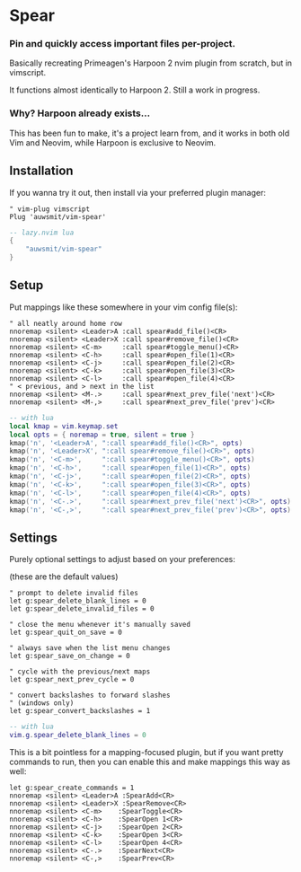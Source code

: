 # Spear

### Pin and quickly access important files per-project.

Basically recreating Primeagen's Harpoon 2 nvim plugin from scratch, but in
vimscript.

It functions almost identically to Harpoon 2. Still a work in progress.

### Why? Harpoon already exists...

This has been fun to make, it's a project learn from, and it works in both
old Vim and Neovim, while Harpoon is exclusive to Neovim.

## Installation

If you wanna try it out, then install via your preferred plugin
manager:

```vim
" vim-plug vimscript
Plug 'auwsmit/vim-spear'
```

```lua
-- lazy.nvim lua
{
    "auwsmit/vim-spear"
}
```

## Setup

Put mappings like these somewhere in your vim config file(s):

```vim
" all neatly around home row
nnoremap <silent> <Leader>A :call spear#add_file()<CR>
nnoremap <silent> <Leader>X :call spear#remove_file()<CR>
nnoremap <silent> <C-m>     :call spear#toggle_menu()<CR>
nnoremap <silent> <C-h>     :call spear#open_file(1)<CR>
nnoremap <silent> <C-j>     :call spear#open_file(2)<CR>
nnoremap <silent> <C-k>     :call spear#open_file(3)<CR>
nnoremap <silent> <C-l>     :call spear#open_file(4)<CR>
" < previous, and > next in the list
nnoremap <silent> <M-.>     :call spear#next_prev_file('next')<CR>
nnoremap <silent> <M-,>     :call spear#next_prev_file('prev')<CR>
```

```lua
-- with lua
local kmap = vim.keymap.set
local opts = { noremap = true, silent = true }
kmap('n', '<Leader>A', ":call spear#add_file()<CR>", opts)
kmap('n', '<Leader>X', ":call spear#remove_file()<CR>", opts)
kmap('n', '<C-m>',     ":call spear#toggle_menu()<CR>", opts)
kmap('n', '<C-h>',     ":call spear#open_file(1)<CR>", opts)
kmap('n', '<C-j>',     ":call spear#open_file(2)<CR>", opts)
kmap('n', '<C-k>',     ":call spear#open_file(3)<CR>", opts)
kmap('n', '<C-l>',     ":call spear#open_file(4)<CR>", opts)
kmap('n', '<C-.>',     ":call spear#next_prev_file('next')<CR>", opts)
kmap('n', '<C-,>',     ":call spear#next_prev_file('prev')<CR>", opts)
```

## Settings

Purely optional settings to adjust based on your preferences:

(these are the default values)

```vim
" prompt to delete invalid files
let g:spear_delete_blank_lines = 0
let g:spear_delete_invalid_files = 0

" close the menu whenever it's manually saved
let g:spear_quit_on_save = 0

" always save when the list menu changes
let g:spear_save_on_change = 0

" cycle with the previous/next maps
let g:spear_next_prev_cycle = 0

" convert backslashes to forward slashes
" (windows only)
let g:spear_convert_backslashes = 1
```

```lua
-- with lua
vim.g.spear_delete_blank_lines = 0
```

This is a bit pointless for a mapping-focused plugin, but if you want pretty
commands to run, then you can enable this and make mappings this way as well:

```vim
let g:spear_create_commands = 1
nnoremap <silent> <Leader>A :SpearAdd<CR>
nnoremap <silent> <Leader>X :SpearRemove<CR>
nnoremap <silent> <C-m>    :SpearToggle<CR>
nnoremap <silent> <C-h>    :SpearOpen 1<CR>
nnoremap <silent> <C-j>    :SpearOpen 2<CR>
nnoremap <silent> <C-k>    :SpearOpen 3<CR>
nnoremap <silent> <C-l>    :SpearOpen 4<CR>
nnoremap <silent> <C-.>    :SpearNext<CR>
nnoremap <silent> <C-,>    :SpearPrev<CR>
```

